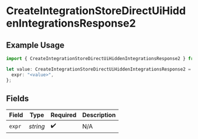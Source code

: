 # CreateIntegrationStoreDirectUiHiddenIntegrationsResponse2

## Example Usage

```typescript
import { CreateIntegrationStoreDirectUiHiddenIntegrationsResponse2 } from "@vercel/sdk/models/createintegrationstoredirectop.js";

let value: CreateIntegrationStoreDirectUiHiddenIntegrationsResponse2 = {
  expr: "<value>",
};
```

## Fields

| Field              | Type               | Required           | Description        |
| ------------------ | ------------------ | ------------------ | ------------------ |
| `expr`             | *string*           | :heavy_check_mark: | N/A                |